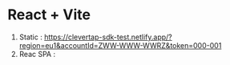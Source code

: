 # React + Vite

1. Static : https://clevertap-sdk-test.netlify.app/?region=eu1&accountId=ZWW-WWW-WWRZ&token=000-001
2. Reac SPA :
